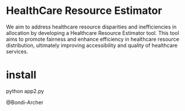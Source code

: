 # HealthCare Resource Estimator
We aim to address healthcare resource disparities and inefficiencies in allocation by developing a Healthcare Resource Estimator tool. This tool aims to promote fairness and enhance efficiency in healthcare resource distribution, ultimately improving accessibility and quality of healthcare services.


# install
python app2.py



@Bondi-Archer
